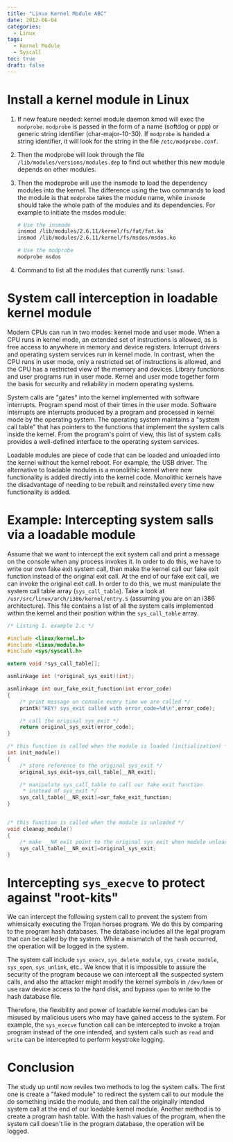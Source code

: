 ```yaml
---
title: "Linux Kernel Module ABC"
date: 2012-06-04
categories:
  - Linux
tags:
  - Kernel Module
  - Syscall
toc: true
draft: false
---
```


# Install a kernel module in Linux

1. If new feature needed: kernel module daemon kmod will exec the `modprobe`. `modprobe` is passed in the form of a name (softdog or ppp) or generic string identifier (char-major-10-30). If `modprobe` is handed a string identifier, it will look for the string in the file `/etc/modprobe.conf`.
2. Then the modprobe will look through the file `/lib/modules/versions/modules.dep` to find out whether this new module depends on other modules.
3. Then the modeprobe will use the insmode to load the dependency modules into the kernel. The difference using the two commands to load the module is that `modprobe` takes the module name, while `insmode` should take the whole path of the modules and its dependencies. For example to initiate the msdos module:

    ```bash
    # Use the insmode
    insmod /lib/modules/2.6.11/kernel/fs/fat/fat.ko
    insmod /lib/modules/2.6.11/kernel/fs/msdos/msdos.ko
    
    # Use the modprobe
    modprobe msdos
    ```
4. Command to list all the modules that currently runs: `lsmod`.

# System call interception in loadable kernel module

Modern CPUs can run in two modes: kernel mode and user mode. When a CPU runs in kernel mode, an extended set of instructions is allowed, as is free access to anywhere in memory and device registers. Interrupt drivers and operating system services run in kernel mode. In contrast, when the CPU runs in user mode, only a restricted set of instructions is allowed, and the CPU has a restricted view of the memory and devices. Library functions and user programs run in user mode. Kernel and user mode together form the basis for security and reliability in modern operating systems.

System calls are "gates" into the kernel implemented with software interrupts. Program spend most of their times in the user mode. Software interrupts are interrupts produced by a program and processed in kernel mode by the operating system. The operating system maintains a "system call table" that has pointers to the functions that implement the system calls inside the kernel. From the program's point of view, this list of system calls provides a well-defined interface to the operating system services.

Loadable modules are piece of code that can be loaded and unloaded into the kernel without the kernel reboot. For example, the USB driver. The alternative to loadable modules is a monolithic kernel where new functionality is added directly into the kernel code. Monolithic kernels have the disadvantage of needing to be rebuilt and reinstalled every time new functionality is added.

# Example: Intercepting system salls via a loadable module

Assume that we want to intercept the exit system call and print a message on the console when any process invokes it. In order to do this, we have to write our own fake exit system call, then make the kernel call our fake exit function instead of the original exit call. At the end of our fake exit call, we can invoke the original exit call. In order to do this, we must manipulate the system call table array (`sys_call_table`). Take a look at `/usr/src/linux/arch/i386/kernel/entry.S` (assuming you are on an i386 architecture). This file contains a list of all the system calls implemented within the kernel and their position within the `sys_call_table` array.

```c
/* Listing 1. example 2.c */

#include <linux/kernel.h>
#include <linux/module.h>
#include <sys/syscall.h>

extern void *sys_call_table[];

asmlinkage int (*original_sys_exit)(int);

asmlinkage int our_fake_exit_function(int error_code)
{
    /* print message on console every time we are called */
    printk("HEY! sys_exit called with error_code=%d\n",error_code);

    /* call the original sys_exit */
    return original_sys_exit(error_code);
}

/* this function is called when the module is loaded (initialization) */
int init_module()
{
    /* store reference to the original sys_exit */
    original_sys_exit=sys_call_table[__NR_exit];

    /* manipulate sys_call_table to call our fake exit function
     * instead of sys_exit */
    sys_call_table[__NR_exit]=our_fake_exit_function;
}


/* this function is called when the module is unloaded */
void cleanup_module()
{
    /* make __NR_exit point to the original sys_exit when module unloaded */
    sys_call_table[__NR_exit]=original_sys_exit;
}
```

# Intercepting `sys_execve` to protect against "root-kits"

We can intercept the following system call to prevent the system from whimsically executing the Trojan horses program. We do this by comparing to the program hash databases. The database includes all the legal program that can be called by the system. While a mismatch of the hash occurred, the operation will be logged in the system.

The system call include `sys_execv`, `sys_delete_module`, `sys_create_module`, `sys_open`, `sys_unlink`, etc.. We know that it is impossible to assure the security of the program because we can intercept all the suspected system calls, and also the attacker might modify the kernel symbols in `/dev/kmem` or use raw device access to the hard disk, and bypass `open` to write to the hash database file.

Therefore, the flexibility and power of loadable kernel modules can be misused by malicious users who may have gained access to the system. For example, the `sys_execve` function call can be intercepted to invoke a trojan program instead of the one intended, and system calls such as `read` and `write` can be intercepted to perform keystroke logging.

# Conclusion

The study up until now reviles two methods to log the system calls. The first one is create a "faked module" to redirect the system call to our module the do something inside the module, and then call the originally intended system call at the end of our loadable kernel module. Another method is to create a program hash table. With the hash values of the program, when the system call doesn't lie in the program database, the operation will be logged.